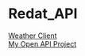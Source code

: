 # Redat_API  
[Weather Client](https://github.com/rdavison23/Redat_API/)  
[My Open API Project](https://github.com/rdavison23/Redat_API)  

